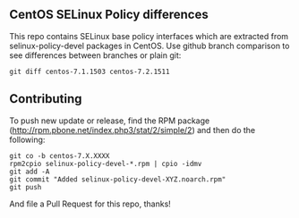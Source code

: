 CentOS SELinux Policy differences
---------------------------------

This repo contains SELinux base policy interfaces which are extracted from
selinux-policy-devel packages in CentOS. Use github branch comparison to see
differences between branches or plain git:

    git diff centos-7.1.1503 centos-7.2.1511

Contributing
------------

To push new update or release, find the RPM package
(http://rpm.pbone.net/index.php3/stat/2/simple/2) and then do the following:

    git co -b centos-7.X.XXXX
    rpm2cpio selinux-policy-devel-*.rpm | cpio -idmv
    git add -A
    git commit "Added selinux-policy-devel-XYZ.noarch.rpm"
    git push

And file a Pull Request for this repo, thanks!
